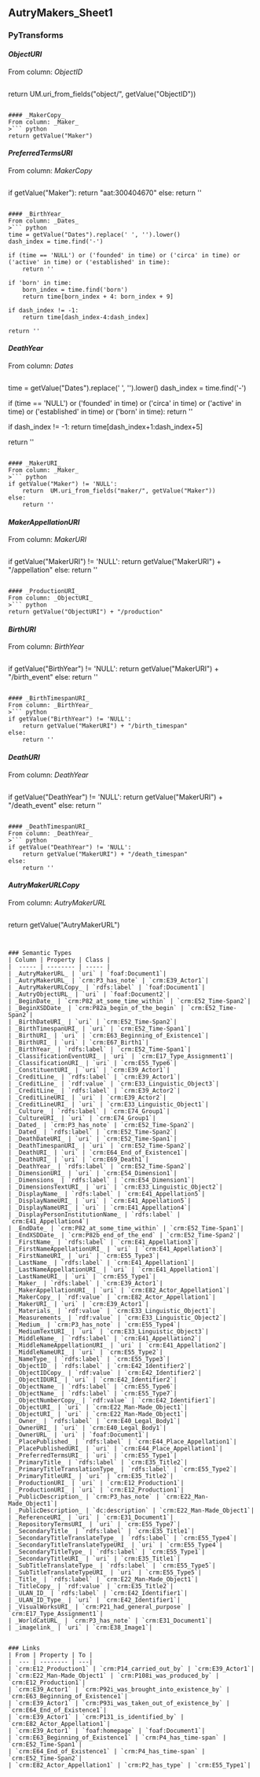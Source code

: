 ## AutryMakers_Sheet1

### PyTransforms
#### _ObjectURI_
From column: _ObjectID_
>``` python
return UM.uri_from_fields("object/", getValue("ObjectID"))
```

#### _MakerCopy_
From column: _Maker_
>``` python
return getValue("Maker")
```

#### _PreferredTermsURI_
From column: _MakerCopy_
>``` python
if getValue("Maker"):
    return "aat:300404670"
else:
    return ''
```

#### _BirthYear_
From column: _Dates_
>``` python
time = getValue("Dates").replace(' ', '').lower()
dash_index = time.find('-')

if (time == 'NULL') or ('founded' in time) or ('circa' in time) or ('active' in time) or ('established' in time):
    return ''

if 'born' in time:
    born_index = time.find('born')
    return time[born_index + 4: born_index + 9]

if dash_index != -1:
    return time[dash_index-4:dash_index]

return ''
```

#### _DeathYear_
From column: _Dates_
>``` python
time = getValue("Dates").replace(' ', '').lower()
dash_index = time.find('-')

if (time == 'NULL') or ('founded' in time) or ('circa' in time) or ('active' in time) or ('established' in time) or ('born' in time):
    return ''

if dash_index != -1:
    return time[dash_index+1:dash_index+5]

return ''
```

#### _MakerURI_
From column: _Maker_
>``` python
if getValue("Maker") != 'NULL':
    return  UM.uri_from_fields("maker/", getValue("Maker"))
else:
    return ''
```

#### _MakerAppellationURI_
From column: _MakerURI_
>``` python
if getValue("MakerURI") != 'NULL':
    return getValue("MakerURI") + "/appellation"
else:
    return ''
```

#### _ProductionURI_
From column: _ObjectURI_
>``` python
return getValue("ObjectURI") + "/production"
```

#### _BirthURI_
From column: _BirthYear_
>``` python
if getValue("BirthYear") != 'NULL':
    return getValue("MakerURI") + "/birth_event"
else:
    return ''
```

#### _BirthTimespanURI_
From column: _BirthYear_
>``` python
if getValue("BirthYear") != 'NULL':
    return getValue("MakerURI") + "/birth_timespan"
else:
    return ''
```

#### _DeathURI_
From column: _DeathYear_
>``` python
if getValue("DeathYear") != 'NULL':
    return getValue("MakerURI") + "/death_event"
else:
    return ''
```

#### _DeathTimespanURI_
From column: _DeathYear_
>``` python
if getValue("DeathYear") != 'NULL':
    return getValue("MakerURI") + "/death_timespan"
else:
    return ''
```

#### _AutryMakerURLCopy_
From column: _AutryMakerURL_
>``` python
return getValue("AutryMakerURL")
```


### Semantic Types
| Column | Property | Class |
|  ----- | -------- | ----- |
| _AutryMakerURL_ | `uri` | `foaf:Document1`|
| _AutryMakerURL_ | `crm:P3_has_note` | `crm:E39_Actor1`|
| _AutryMakerURLCopy_ | `rdfs:label` | `foaf:Document1`|
| _AutryObjectURL_ | `uri` | `foaf:Document2`|
| _BeginDate_ | `crm:P82_at_some_time_within` | `crm:E52_Time-Span2`|
| _BeginXSDDate_ | `crm:P82a_begin_of_the_begin` | `crm:E52_Time-Span2`|
| _BirthDateURI_ | `uri` | `crm:E52_Time-Span2`|
| _BirthTimespanURI_ | `uri` | `crm:E52_Time-Span1`|
| _BirthURI_ | `uri` | `crm:E63_Beginning_of_Existence1`|
| _BirthURI_ | `uri` | `crm:E67_Birth1`|
| _BirthYear_ | `rdfs:label` | `crm:E52_Time-Span1`|
| _ClassificationEventURI_ | `uri` | `crm:E17_Type_Assignment1`|
| _ClassificationURI_ | `uri` | `crm:E55_Type6`|
| _ConstituentURI_ | `uri` | `crm:E39_Actor1`|
| _CreditLine_ | `rdfs:label` | `crm:E39_Actor1`|
| _CreditLine_ | `rdf:value` | `crm:E33_Linguistic_Object3`|
| _CreditLine_ | `rdfs:label` | `crm:E39_Actor2`|
| _CreditLineURI_ | `uri` | `crm:E39_Actor2`|
| _CreditLineURI_ | `uri` | `crm:E33_Linguistic_Object1`|
| _Culture_ | `rdfs:label` | `crm:E74_Group1`|
| _CultureURI_ | `uri` | `crm:E74_Group1`|
| _Dated_ | `crm:P3_has_note` | `crm:E52_Time-Span2`|
| _Dated_ | `rdfs:label` | `crm:E52_Time-Span2`|
| _DeathDateURI_ | `uri` | `crm:E52_Time-Span1`|
| _DeathTimespanURI_ | `uri` | `crm:E52_Time-Span2`|
| _DeathURI_ | `uri` | `crm:E64_End_of_Existence1`|
| _DeathURI_ | `uri` | `crm:E69_Death1`|
| _DeathYear_ | `rdfs:label` | `crm:E52_Time-Span2`|
| _DimensionURI_ | `uri` | `crm:E54_Dimension1`|
| _Dimensions_ | `rdfs:label` | `crm:E54_Dimension1`|
| _DimensionsTextURI_ | `uri` | `crm:E33_Linguistic_Object2`|
| _DisplayName_ | `rdfs:label` | `crm:E41_Appellation5`|
| _DisplayNameURI_ | `uri` | `crm:E41_Appellation5`|
| _DisplayNameURI_ | `uri` | `crm:E41_Appellation4`|
| _DisplayPersonInstitutionName_ | `rdfs:label` | `crm:E41_Appellation4`|
| _EndDate_ | `crm:P82_at_some_time_within` | `crm:E52_Time-Span1`|
| _EndXSDDate_ | `crm:P82b_end_of_the_end` | `crm:E52_Time-Span2`|
| _FirstName_ | `rdfs:label` | `crm:E41_Appellation3`|
| _FirstNameAppellationURI_ | `uri` | `crm:E41_Appellation3`|
| _FirstNameURI_ | `uri` | `crm:E55_Type3`|
| _LastName_ | `rdfs:label` | `crm:E41_Appellation1`|
| _LastNameAppellationURI_ | `uri` | `crm:E41_Appellation1`|
| _LastNameURI_ | `uri` | `crm:E55_Type1`|
| _Maker_ | `rdfs:label` | `crm:E39_Actor1`|
| _MakerAppellationURI_ | `uri` | `crm:E82_Actor_Appellation1`|
| _MakerCopy_ | `rdf:value` | `crm:E82_Actor_Appellation1`|
| _MakerURI_ | `uri` | `crm:E39_Actor1`|
| _Materials_ | `rdf:value` | `crm:E33_Linguistic_Object1`|
| _Measurements_ | `rdf:value` | `crm:E33_Linguistic_Object2`|
| _Medium_ | `crm:P3_has_note` | `crm:E55_Type4`|
| _MediumTextURI_ | `uri` | `crm:E33_Linguistic_Object3`|
| _MiddleName_ | `rdfs:label` | `crm:E41_Appellation2`|
| _MiddleNameAppellationURI_ | `uri` | `crm:E41_Appellation2`|
| _MiddleNameURI_ | `uri` | `crm:E55_Type2`|
| _NameType_ | `rdfs:label` | `crm:E55_Type3`|
| _ObjectID_ | `rdfs:label` | `crm:E42_Identifier2`|
| _ObjectIDCopy_ | `rdf:value` | `crm:E42_Identifier2`|
| _ObjectIDURI_ | `uri` | `crm:E42_Identifier2`|
| _ObjectName_ | `rdfs:label` | `crm:E55_Type6`|
| _ObjectName_ | `rdfs:label` | `crm:E55_Type7`|
| _ObjectNumberCopy_ | `rdf:value` | `crm:E42_Identifier1`|
| _ObjectURI_ | `uri` | `crm:E22_Man-Made_Object1`|
| _ObjectURI_ | `uri` | `crm:E22_Man-Made_Object1`|
| _Owner_ | `rdfs:label` | `crm:E40_Legal_Body1`|
| _OwnerURI_ | `uri` | `crm:E40_Legal_Body1`|
| _OwnerURL_ | `uri` | `foaf:Document1`|
| _PlacePublished_ | `rdfs:label` | `crm:E44_Place_Appellation1`|
| _PlacePublishedURI_ | `uri` | `crm:E44_Place_Appellation1`|
| _PreferredTermsURI_ | `uri` | `crm:E55_Type1`|
| _PrimaryTitle_ | `rdfs:label` | `crm:E35_Title2`|
| _PrimaryTitleTranslationType_ | `rdfs:label` | `crm:E55_Type2`|
| _PrimaryTitleURI_ | `uri` | `crm:E35_Title2`|
| _ProductionURI_ | `uri` | `crm:E12_Production1`|
| _ProductionURI_ | `uri` | `crm:E12_Production1`|
| _PublicDescription_ | `crm:P3_has_note` | `crm:E22_Man-Made_Object1`|
| _PublicDescription_ | `dc:description` | `crm:E22_Man-Made_Object1`|
| _ReferenceURI_ | `uri` | `crm:E31_Document1`|
| _RepositoryTermsURI_ | `uri` | `crm:E55_Type7`|
| _SecondaryTitle_ | `rdfs:label` | `crm:E35_Title1`|
| _SecondaryTitleTranslateType_ | `rdfs:label` | `crm:E55_Type4`|
| _SecondaryTitleTranslateTypeURI_ | `uri` | `crm:E55_Type4`|
| _SecondaryTitleType_ | `rdfs:label` | `crm:E55_Type1`|
| _SecondaryTitleURI_ | `uri` | `crm:E35_Title1`|
| _SubTitleTranslateType_ | `rdfs:label` | `crm:E55_Type5`|
| _SubTitleTranslateTypeURI_ | `uri` | `crm:E55_Type5`|
| _Title_ | `rdfs:label` | `crm:E22_Man-Made_Object1`|
| _TitleCopy_ | `rdf:value` | `crm:E35_Title2`|
| _ULAN_ID_ | `rdfs:label` | `crm:E42_Identifier1`|
| _ULAN_ID_Type_ | `uri` | `crm:E42_Identifier1`|
| _VisualWorksURI_ | `crm:P21_had_general_purpose` | `crm:E17_Type_Assignment1`|
| _WorldCatURL_ | `crm:P3_has_note` | `crm:E31_Document1`|
| _imagelink_ | `uri` | `crm:E38_Image1`|


### Links
| From | Property | To |
|  --- | -------- | ---|
| `crm:E12_Production1` | `crm:P14_carried_out_by` | `crm:E39_Actor1`|
| `crm:E22_Man-Made_Object1` | `crm:P108i_was_produced_by` | `crm:E12_Production1`|
| `crm:E39_Actor1` | `crm:P92i_was_brought_into_existence_by` | `crm:E63_Beginning_of_Existence1`|
| `crm:E39_Actor1` | `crm:P93i_was_taken_out_of_existence_by` | `crm:E64_End_of_Existence1`|
| `crm:E39_Actor1` | `crm:P131_is_identified_by` | `crm:E82_Actor_Appellation1`|
| `crm:E39_Actor1` | `foaf:homepage` | `foaf:Document1`|
| `crm:E63_Beginning_of_Existence1` | `crm:P4_has_time-span` | `crm:E52_Time-Span1`|
| `crm:E64_End_of_Existence1` | `crm:P4_has_time-span` | `crm:E52_Time-Span2`|
| `crm:E82_Actor_Appellation1` | `crm:P2_has_type` | `crm:E55_Type1`|
